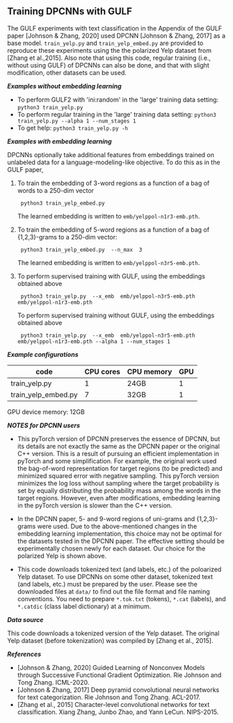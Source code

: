 ## Training DPCNNs with GULF

The GULF experiments with text classification in the Appendix of the GULF paper [Johnson & Zhang, 2020] used DPCNN [Johnson & Zhang, 2017] as a base model.  `train_yelp.py` and `train_yelp_embed.py` are provided to reproduce these experiments using the the polarized Yelp dataset from [Zhang et al.,2015].  Also note that using this code, regular training (i.e., without using GULF) of DPCNNs can also be done, and that with slight modification, other datasets can be used.  

**_Examples without embedding learning_**

* To perform GULF2 with 'ini:random' in the 'large' training data setting: `python3 train_yelp.py`
* To perform regular training in the 'large' training data setting: `python3 train_yelp.py --alpha 1 --num_stages 1`
* To get help: `python3 train_yelp.py -h`

**_Examples with embedding learning_**

DPCNNs optionally take additional features from embeddings trained on unlabeled data for a language-modeling-like objective.  To do this as in the GULF paper, 

1. To train the embedding of 3-word regions as a function of a bag of words to a 250-dim vector

        python3 train_yelp_embed.py
        
   The learned embedding is written to `emb/yelppol-n1r3-emb.pth`.

2. To train the embedding of 5-word regions as a function of a bag of {1,2,3}-grams to a 250-dim vector: 

        python3 train_yelp_embed.py  --n_max  3
        
   The learned embedding is written to `emb/yelppol-n3r5-emb.pth`.
        
3. To perform supervised training with GULF, using the embeddings obtained above

        python3 train_yelp.py  --x_emb  emb/yelppol-n3r5-emb.pth  emb/yelppol-n1r3-emb.pth
        
   To perform supervised training without GULF, using the embeddings obtained above        
   
        python3 train_yelp.py  --x_emb  emb/yelppol-n3r5-emb.pth  emb/yelppol-n1r3-emb.pth --alpha 1 --num_stages 1
        

**_Example configurations_**

code         | CPU cores     | CPU memory | GPU
------------ | ------------- | ---------- | ---
train_yelp.py       | 1  | 24GB | 1
train_yelp_embed.py | 7  | 32GB | 1

GPU device memory: 12GB

**_NOTES for DPCNN users_**

* This pyTorch version of DPCNN preserves the essence of DPCNN, but its details are not exactly the same as the DPCNN paper or the original C++ version.  This is a result of pursuing an efficient implementation in pyTorch and some simplification.  For example, the original work used the bag-of-word representation for target regions (to be predicted) and minimized squared error with negative sampling. This pyTorch version minimizes the log loss without sampling where the target probability is set by equally distributing the probability mass among the words in the target regions.  However, even after modifications, embedding learning in the pyTorch version is slower than the C++ version.  

* In the DPCNN paper, 5- and 9-word regions of uni-grams and {1,2,3}-grams were used.  Due to the above-mentioned changes in the embedding learning implementation, this choice may not be optimal for the datasets tested in the DPCNN paper.  The effective setting should be experimentally chosen newly for each dataset.  Our choice for the polarized Yelp is shown above.  

* This code downloads tokenized text (and labels, etc.) of the poloarized Yelp dataset.  To use DPCNNs on some other dataset, tokenized text (and labels, etc.) must be prepared by the user.  Please see the downloaded files at `data/` to find out the file format and file naming conventions.  You need to prepare `*.tok.txt` (tokens), `*.cat` (labels), and `*.catdic` (class label dictionary) at a minimum.  

**_Data source_**

This code downloads a tokenized version of the Yelp dataset.  The original Yelp dataset (before tokenization) was compiled by [Zhang et al., 2015].  

**_References_**

* [Johnson & Zhang, 2020] Guided Learning of Nonconvex Models through Successive Functional Gradient Optimization.  Rie Johnson and Tong Zhang.  ICML-2020.
* [Johnson & Zhang, 2017] Deep pyramid convolutional neural networks for text categorization.  Rie Johnson and Tong Zhang.  ACL-2017.  
* [Zhang et al., 2015] Character-level convolutional networks for text classification.  Xiang Zhang, Junbo Zhao, and Yann LeCun.  NIPS-2015. 
